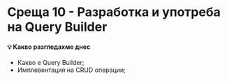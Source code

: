 # Среща 10 - Разработка и употреба на Query Builder
 
#### 💡 Какво разгледахме днес
- Какво е Query Builder; <br>
- Имплевентация на CRUD операции; <br>